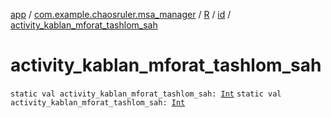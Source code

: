 [app](../../../index.md) / [com.example.chaosruler.msa_manager](../../index.md) / [R](../index.md) / [id](index.md) / [activity_kablan_mforat_tashlom_sah](.)

# activity_kablan_mforat_tashlom_sah

`static val activity_kablan_mforat_tashlom_sah: `[`Int`](https://kotlinlang.org/api/latest/jvm/stdlib/kotlin/-int/index.html)
`static val activity_kablan_mforat_tashlom_sah: `[`Int`](https://kotlinlang.org/api/latest/jvm/stdlib/kotlin/-int/index.html)